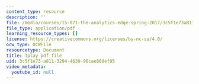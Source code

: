 ```yaml
---
content_type: resource
description: ''
file: /media/courses/15-071-the-analytics-edge-spring-2017/3c5f1e73a8113294463996cae860ef95_RS4Ol9PzxCM.pdf
file_type: application/pdf
learning_resource_types: []
license: https://creativecommons.org/licenses/by-nc-sa/4.0/
ocw_type: OCWFile
resourcetype: Document
title: 3play pdf file
uid: 3c5f1e73-a811-3294-4639-96cae860ef95
video_metadata:
  youtube_id: null
---
```

